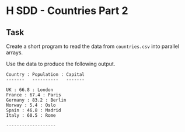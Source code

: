# H SDD - Countries Part 2


## Task

Create a short program to read the data from `countries.csv` into parallel arrays.

Use the data to produce the following output.

```
Country : Population : Capital
-------   ----------   -------

UK : 66.8 : London
France : 67.4 : Paris
Germany : 83.2 : Berlin
Norway : 5.4 : Oslo
Spain : 46.8 : Madrid
Italy : 60.5 : Rome

-------------------
```
